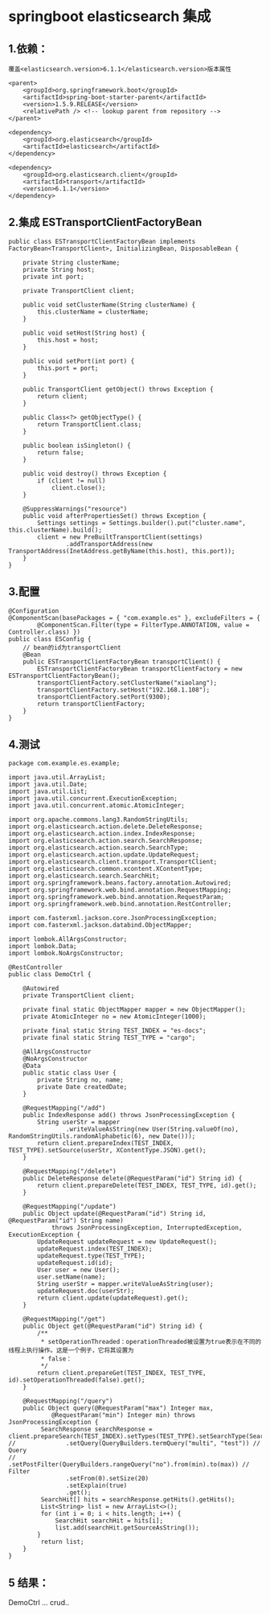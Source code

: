# springboot elasticsearch 集成

## 1.依赖：

	覆盖<elasticsearch.version>6.1.1</elasticsearch.version>版本属性
	
	<parent>
		<groupId>org.springframework.boot</groupId>
		<artifactId>spring-boot-starter-parent</artifactId>
		<version>1.5.9.RELEASE</version>
		<relativePath /> <!-- lookup parent from repository -->
	</parent>
	
	<dependency>
		<groupId>org.elasticsearch</groupId>
		<artifactId>elasticsearch</artifactId>
	</dependency>
	
	<dependency>
		<groupId>org.elasticsearch.client</groupId>
		<artifactId>transport</artifactId>
		<version>6.1.1</version>
	</dependency>


## 2.集成 ESTransportClientFactoryBean
	
	public class ESTransportClientFactoryBean implements FactoryBean<TransportClient>, InitializingBean, DisposableBean {
	
		private String clusterName;
		private String host;
		private int port;
	
		private TransportClient client;
	
		public void setClusterName(String clusterName) {
			this.clusterName = clusterName;
		}
	
		public void setHost(String host) {
			this.host = host;
		}
	
		public void setPort(int port) {
			this.port = port;
		}
	
		public TransportClient getObject() throws Exception {
			return client;
		}
	
		public Class<?> getObjectType() {
			return TransportClient.class;
		}
	
		public boolean isSingleton() {
			return false;
		}
	
		public void destroy() throws Exception {
			if (client != null)
				client.close();
		}
	
		@SuppressWarnings("resource")
		public void afterPropertiesSet() throws Exception {
			Settings settings = Settings.builder().put("cluster.name", this.clusterName).build();
			client = new PreBuiltTransportClient(settings)
					.addTransportAddress(new TransportAddress(InetAddress.getByName(this.host), this.port));
		}
	}


## 3.配置
	
	@Configuration
	@ComponentScan(basePackages = { "com.example.es" }, excludeFilters = {
			@ComponentScan.Filter(type = FilterType.ANNOTATION, value = Controller.class) })
	public class ESConfig {
		// bean的id为transportClient
		@Bean
		public ESTransportClientFactoryBean transportClient() {
			ESTransportClientFactoryBean transportClientFactory = new ESTransportClientFactoryBean();
			transportClientFactory.setClusterName("xiaolang");
			transportClientFactory.setHost("192.168.1.108");
			transportClientFactory.setPort(9300);
			return transportClientFactory;
		}
	}

## 4.测试
	
	package com.example.es.example;
	
	import java.util.ArrayList;
	import java.util.Date;
	import java.util.List;
	import java.util.concurrent.ExecutionException;
	import java.util.concurrent.atomic.AtomicInteger;
	
	import org.apache.commons.lang3.RandomStringUtils;
	import org.elasticsearch.action.delete.DeleteResponse;
	import org.elasticsearch.action.index.IndexResponse;
	import org.elasticsearch.action.search.SearchResponse;
	import org.elasticsearch.action.search.SearchType;
	import org.elasticsearch.action.update.UpdateRequest;
	import org.elasticsearch.client.transport.TransportClient;
	import org.elasticsearch.common.xcontent.XContentType;
	import org.elasticsearch.search.SearchHit;
	import org.springframework.beans.factory.annotation.Autowired;
	import org.springframework.web.bind.annotation.RequestMapping;
	import org.springframework.web.bind.annotation.RequestParam;
	import org.springframework.web.bind.annotation.RestController;
	
	import com.fasterxml.jackson.core.JsonProcessingException;
	import com.fasterxml.jackson.databind.ObjectMapper;
	
	import lombok.AllArgsConstructor;
	import lombok.Data;
	import lombok.NoArgsConstructor;
	
	@RestController
	public class DemoCtrl {
	
		@Autowired
		private TransportClient client;
	
		private final static ObjectMapper mapper = new ObjectMapper();
		private AtomicInteger no = new AtomicInteger(1000);
	
		private final static String TEST_INDEX = "es-docs";
		private final static String TEST_TYPE = "cargo";
	
		@AllArgsConstructor
		@NoArgsConstructor
		@Data
		public static class User {
			private String no, name;
			private Date createdDate;
		}
	
		@RequestMapping("/add")
		public IndexResponse add() throws JsonProcessingException {
			String userStr = mapper
					.writeValueAsString(new User(String.valueOf(no), RandomStringUtils.randomAlphabetic(6), new Date()));
			return client.prepareIndex(TEST_INDEX, TEST_TYPE).setSource(userStr, XContentType.JSON).get();
		}
	
		@RequestMapping("/delete")
		public DeleteResponse delete(@RequestParam("id") String id) {
			return client.prepareDelete(TEST_INDEX, TEST_TYPE, id).get();
		}
	
		@RequestMapping("/update")
		public Object update(@RequestParam("id") String id, @RequestParam("id") String name)
				throws JsonProcessingException, InterruptedException, ExecutionException {
			UpdateRequest updateRequest = new UpdateRequest();
			updateRequest.index(TEST_INDEX);
			updateRequest.type(TEST_TYPE);
			updateRequest.id(id);
			User user = new User();
			user.setName(name);
			String userStr = mapper.writeValueAsString(user);
			updateRequest.doc(userStr);
			return client.update(updateRequest).get();
		}
	
		@RequestMapping("/get")
		public Object get(@RequestParam("id") String id) {
			/**
			 * setOperationThreaded：operationThreaded被设置为true表示在不同的线程上执行操作。这是一个例子，它将其设置为
			 * false：
			 */
			return client.prepareGet(TEST_INDEX, TEST_TYPE, id).setOperationThreaded(false).get();
		}
	
		@RequestMapping("/query")
		public Object query(@RequestParam("max") Integer max,
				@RequestParam("min") Integer min) throws JsonProcessingException {
			 SearchResponse searchResponse = client.prepareSearch(TEST_INDEX).setTypes(TEST_TYPE).setSearchType(SearchType.DFS_QUERY_THEN_FETCH)
	//				.setQuery(QueryBuilders.termQuery("multi", "test")) // Query
	//				.setPostFilter(QueryBuilders.rangeQuery("no").from(min).to(max)) // Filter
					.setFrom(0).setSize(20)
					.setExplain(true)
					.get();
			 SearchHit[] hits = searchResponse.getHits().getHits();
			 List<String> list = new ArrayList<>();
			 for (int i = 0; i < hits.length; i++) {
				 SearchHit searchHit = hits[i];
				 list.add(searchHit.getSourceAsString());
			}
			 return list;
		}
	}

## 5 结果：
DemoCtrl ... crud..